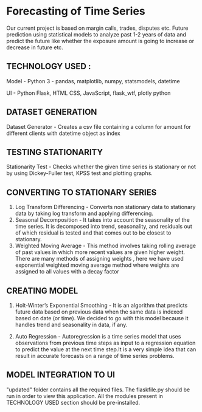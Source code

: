 # Forecasting of Time Series
Our current project is based on margin calls, trades, disputes etc. Future prediction using statistical models to analyze past 1-2 years of data and predict the future like whether the exposure amount is going to increase or decrease in future etc.

## TECHNOLOGY USED :

Model - Python 3 - pandas, matplotlib, numpy, statsmodels, datetime

UI - Python Flask, HTML CSS, JavaScript, flask_wtf, plotly python

## DATASET GENERATION

 Dataset Generator - Creates a csv file containing a column for amount for different clients with datetime object as index

## TESTING STATIONARITY

 Stationarity Test - Checks whether the given time series is stationary or not by using Dickey-Fuller test, KPSS test and plotting graphs.

## CONVERTING TO STATIONARY SERIES
1) Log Transform Differencing - Converts non stationary data to stationary data by taking log transform and applying differencing.
2) Seasonal Decomposition - It takes into account the seasonality of the time series. It is decomposed into trend, seasonality, and residuals out of which residual is tested and that comes out to be closest to stationary.
3) Weighted Moving Average - This method involves taking rolling average of past values in which more recent values are given higher weight. There are many methods of assigning weights , here we have used exponential weighted moving average method where weights are assigned to all values with a decay factor

## CREATING MODEL
1) Holt-Winter’s Exponential Smoothing - It is an algorithm that predicts future data based on previous data when the same data is indexed based on date (or time). We decided to go with this model because it handles trend and seasonality in data, if any.

2) Auto Regression - Autoregression is a time series model that uses observations from previous time steps as input to a regression equation to predict the value at the next time step.It is a very simple idea that can result in accurate forecasts on a range of time series problems.

## MODEL INTEGRATION TO UI

"updated" folder contains all the required files. The flaskfile.py should be run in order to view this application.
All the modules present in TECHNOLOGY USED section should be pre-installed.
